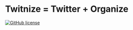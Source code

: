 # Twitnize = Twitter + Organize

[![GitHub license](https://img.shields.io/badge/license-MIT-blue.svg)](https://raw.githubusercontent.com/mustafagonul/Fall2017Swe573/master/LICENSE)
